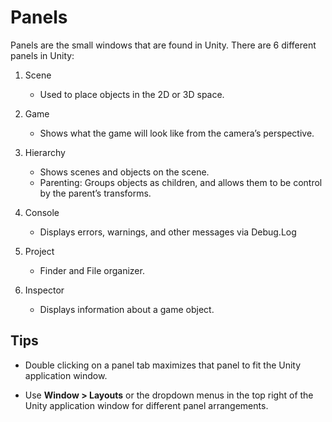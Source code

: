 # Panels

Panels are the small windows that are found in Unity. There are 6 different panels in Unity:

1. Scene
    * Used to place objects in the 2D or 3D space.

2. Game
    * Shows what the game will look like from the camera’s perspective.

3. Hierarchy
    * Shows scenes and objects on the scene.
    * Parenting: Groups objects as children, and allows them to be control by the parent’s transforms.

4. Console
    * Displays errors, warnings, and other messages via Debug.Log

5. Project
    * Finder and File organizer.

6. Inspector
    * Displays information about a game object.

## Tips

* Double clicking on a panel tab maximizes that panel to fit the Unity application window.

* Use **Window > Layouts** or the dropdown menus in the top right of the Unity application window for different panel arrangements.